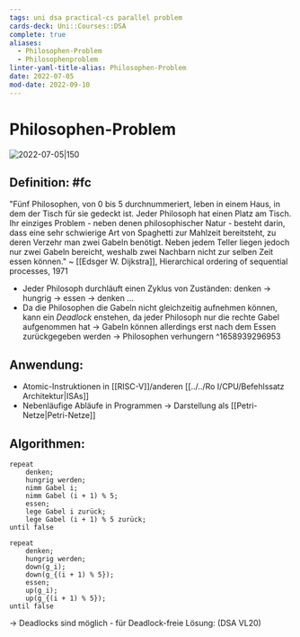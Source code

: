 ```yaml
---
tags: uni dsa practical-cs parallel problem
cards-deck: Uni::Courses::DSA
complete: true
aliases:
  - Philosophen-Problem
  - Philosophenproblem
linter-yaml-title-alias: Philosophen-Problem
date: 2022-07-05
mod-date: 2022-09-10
---
```


# Philosophen-Problem
![2022-07-05|150](https://upload.wikimedia.org/wikipedia/commons/7/7b/An_illustration_of_the_dining_philosophers_problem.png)

## Definition: #fc
"Fünf Philosophen, von 0 bis 5 durchnummeriert, leben in einem Haus, in dem der Tisch für sie gedeckt ist. Jeder Philosoph hat einen Platz am Tisch. Ihr einziges Problem - neben denen philosophischer Natur - besteht darin, dass eine sehr schwierige Art von Spaghetti zur Mahlzeit bereitsteht, zu deren Verzehr man zwei Gabeln benötigt. Neben jedem Teller liegen jedoch nur zwei Gabeln bereicht, weshalb zwei Nachbarn nicht zur selben Zeit essen können."
~ [[Edsger W. Dijkstra]], Hierarchical ordering of sequential processes, 1971
- Jeder Philosoph durchläuft einen Zyklus von Zuständen: denken -> hungrig -> essen -> denken …
- Da die Philosophen die Gabeln nicht gleichzeitig aufnehmen können, kann ein *Deadlock* enstehen, da jeder Philosoph nur die rechte Gabel aufgenommen hat
	-> Gabeln können allerdings erst nach dem Essen zurückgegeben werden
-> Philosophen verhungern
^1658939296953

## Anwendung:
- Atomic-Instruktionen in [[RISC-V]]/anderen [[../../Ro I/CPU/Befehlssatz Architektur|ISAs]]
- Nebenläufige Abläufe in Programmen
-> Darstellung als [[Petri-Netze|Petri-Netze]]

## Algorithmen:
```
repeat
	denken;
	hungrig werden;
	nimm Gabel i;
	nimm Gabel (i + 1) % 5;
	essen;
	lege Gabel i zurück;
	lege Gabel (i + 1) % 5 zurück;
until false
```
```
repeat
	denken;
	hungrig werden;
	down(g_i);
	down(g_{(i + 1) % 5});
	essen;
	up(g_i);
	up(g_{(i + 1) % 5});
until false
```
-> Deadlocks sind möglich - für Deadlock-freie Lösung: (DSA VL20)
